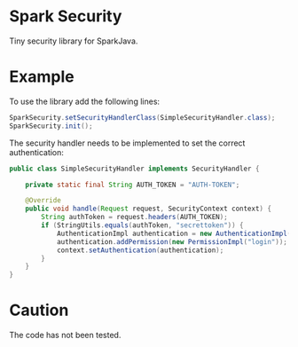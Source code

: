 # Spark Security

Tiny security library for SparkJava.

# Example

To use the library add the following lines:

```java
SparkSecurity.setSecurityHandlerClass(SimpleSecurityHandler.class);
SparkSecurity.init();
```

The security handler needs to be implemented to set the correct authentication:
```java
public class SimpleSecurityHandler implements SecurityHandler {

    private static final String AUTH_TOKEN = "AUTH-TOKEN";

    @Override
    public void handle(Request request, SecurityContext context) {
        String authToken = request.headers(AUTH_TOKEN);
        if (StringUtils.equals(authToken, "secrettoken")) {
            AuthenticationImpl authentication = new AuthenticationImpl();
            authentication.addPermission(new PermissionImpl("login"));
            context.setAuthentication(authentication);
        }
    }
}
```

# Caution
The code has not been tested.